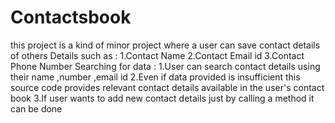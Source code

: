 # Contactsbook
this project is a kind of minor project where a user can save contact details of others
Details such as :
        1.Contact Name 
        2.Contact Email id
        3.Contact Phone Number 
Searching for data :
    1.User can search contact details using their name ,number ,email id 
    2.Even if data provided is insufficient this source code provides relevant contact details available in the user's contact book 
    3.If user wants to add new contact details just by calling a method it can be done 
